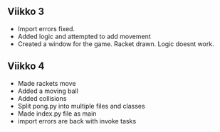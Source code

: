 ## Viikko 3

- Import errors fixed.
- Added logic and attempted to add movement
- Created a window for the game. Racket drawn. Logic doesnt work.

## Viikko 4

- Made rackets move
- Added a moving ball
- Added collisions
- Split pong.py into multiple files and classes
- Made index.py file as main
- import errors are back with invoke tasks